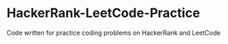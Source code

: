 # HackerRank-LeetCode-Practice
Code written for practice coding problems on HackerRank and LeetCode
